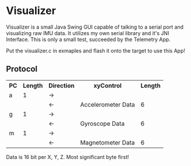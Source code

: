 # Visualizer

Visualizer is a small Java Swing GUI capable of talking to a serial port and visualizing raw IMU data. It utilizes my own serial library and it's JNI Interface. This is only a small test, succeeded by the Telemetry App.

Put the visualizer.c in exmaples and flash it onto the target to use this App!

## Protocol
<table>
<tr><th>PC</th><th>Length</th><th>Direction</th><th>xyControl</th><th>Length</th></tr>
<tr><td>a</td><td>1</td><td>&rarr;</td><td></td><td></td></tr>
<tr><td></td><td></td><td>&larr;</td><td>Accelerometer Data</td><td>6</td></tr>
<tr><td>g</td><td>1</td><td>&rarr;</td><td></td><td></td></tr>
<tr><td></td><td></td><td>&larr;</td><td>Gyroscope Data</td><td>6</td></tr>
<tr><td>m</td><td>1</td><td>&rarr;</td><td></td><td></td></tr>
<tr><td></td><td></td><td>&larr;</td><td>Magnetometer Data</td><td>6</td></tr>
</table>
Data is 16 bit per X, Y, Z. Most significant byte first!
